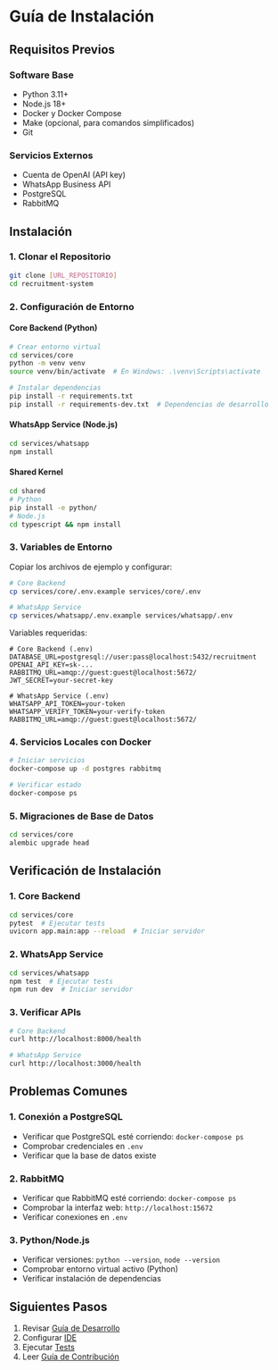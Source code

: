 # Guía de Instalación

## Requisitos Previos

### Software Base
- Python 3.11+
- Node.js 18+
- Docker y Docker Compose
- Make (opcional, para comandos simplificados)
- Git

### Servicios Externos
- Cuenta de OpenAI (API key)
- WhatsApp Business API
- PostgreSQL
- RabbitMQ

## Instalación

### 1. Clonar el Repositorio
```bash
git clone [URL_REPOSITORIO]
cd recruitment-system
```

### 2. Configuración de Entorno

#### Core Backend (Python)
```bash
# Crear entorno virtual
cd services/core
python -m venv venv
source venv/bin/activate  # En Windows: .\venv\Scripts\activate

# Instalar dependencias
pip install -r requirements.txt
pip install -r requirements-dev.txt  # Dependencias de desarrollo
```

#### WhatsApp Service (Node.js)
```bash
cd services/whatsapp
npm install
```

#### Shared Kernel
```bash
cd shared
# Python
pip install -e python/
# Node.js
cd typescript && npm install
```

### 3. Variables de Entorno

Copiar los archivos de ejemplo y configurar:
```bash
# Core Backend
cp services/core/.env.example services/core/.env

# WhatsApp Service
cp services/whatsapp/.env.example services/whatsapp/.env
```

Variables requeridas:
```env
# Core Backend (.env)
DATABASE_URL=postgresql://user:pass@localhost:5432/recruitment
OPENAI_API_KEY=sk-...
RABBITMQ_URL=amqp://guest:guest@localhost:5672/
JWT_SECRET=your-secret-key

# WhatsApp Service (.env)
WHATSAPP_API_TOKEN=your-token
WHATSAPP_VERIFY_TOKEN=your-verify-token
RABBITMQ_URL=amqp://guest:guest@localhost:5672/
```

### 4. Servicios Locales con Docker

```bash
# Iniciar servicios
docker-compose up -d postgres rabbitmq

# Verificar estado
docker-compose ps
```

### 5. Migraciones de Base de Datos

```bash
cd services/core
alembic upgrade head
```

## Verificación de Instalación

### 1. Core Backend
```bash
cd services/core
pytest  # Ejecutar tests
uvicorn app.main:app --reload  # Iniciar servidor
```

### 2. WhatsApp Service
```bash
cd services/whatsapp
npm test  # Ejecutar tests
npm run dev  # Iniciar servidor
```

### 3. Verificar APIs
```bash
# Core Backend
curl http://localhost:8000/health

# WhatsApp Service
curl http://localhost:3000/health
```

## Problemas Comunes

### 1. Conexión a PostgreSQL
- Verificar que PostgreSQL esté corriendo: `docker-compose ps`
- Comprobar credenciales en `.env`
- Verificar que la base de datos existe

### 2. RabbitMQ
- Verificar que RabbitMQ esté corriendo: `docker-compose ps`
- Comprobar la interfaz web: `http://localhost:15672`
- Verificar conexiones en `.env`

### 3. Python/Node.js
- Verificar versiones: `python --version`, `node --version`
- Comprobar entorno virtual activo (Python)
- Verificar instalación de dependencias

## Siguientes Pasos

1. Revisar [Guía de Desarrollo](./development.md)
2. Configurar [IDE](./development.md#ide-setup)
3. Ejecutar [Tests](./testing.md)
4. Leer [Guía de Contribución](./contributing.md)
